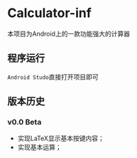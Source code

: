 # Calculator-inf
本项目为Android上的一款功能强大的计算器
## 程序运行
`Android Studo`直接打开项目即可
## 版本历史
### v0.0 Beta

* 实现LaTeX显示基本按键内容；
* 实现基本运算；